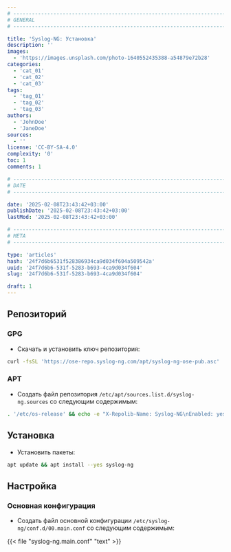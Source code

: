 ```yaml
---
# -------------------------------------------------------------------------------------------------------------------- #
# GENERAL
# -------------------------------------------------------------------------------------------------------------------- #

title: 'Syslog-NG: Установка'
description: ''
images:
  - 'https://images.unsplash.com/photo-1640552435388-a54879e72b28'
categories:
  - 'cat_01'
  - 'cat_02'
  - 'cat_03'
tags:
  - 'tag_01'
  - 'tag_02'
  - 'tag_03'
authors:
  - 'JohnDoe'
  - 'JaneDoe'
sources:
  - ''
license: 'CC-BY-SA-4.0'
complexity: '0'
toc: 1
comments: 1

# -------------------------------------------------------------------------------------------------------------------- #
# DATE
# -------------------------------------------------------------------------------------------------------------------- #

date: '2025-02-08T23:43:42+03:00'
publishDate: '2025-02-08T23:43:42+03:00'
lastMod: '2025-02-08T23:43:42+03:00'

# -------------------------------------------------------------------------------------------------------------------- #
# META
# -------------------------------------------------------------------------------------------------------------------- #

type: 'articles'
hash: '24f7d6b6531f528386934ca9d034f604a509542a'
uuid: '24f7d6b6-531f-5283-b693-4ca9d034f604'
slug: '24f7d6b6-531f-5283-b693-4ca9d034f604'

draft: 1
---
```




<!--more-->

## Репозиторий

### GPG

- Скачать и установить ключ репозитория:

```bash
curl -fsSL 'https://ose-repo.syslog-ng.com/apt/syslog-ng-ose-pub.asc' | gpg --dearmor -o '/etc/apt/keyrings/syslog-ng.gpg'
```

### APT

- Создать файл репозитория `/etc/apt/sources.list.d/syslog-ng.sources` со следующим содержимым:

```bash
. '/etc/os-release' && echo -e "X-Repolib-Name: Syslog-NG\nEnabled: yes\nTypes: deb\nURIs: https://ose-repo.syslog-ng.com/apt\nSuites: stable\nComponents: ${ID}-${VERSION_CODENAME}\nArchitectures: $( dpkg --print-architecture )\nSigned-By: /etc/apt/keyrings/syslog-ng.gpg\n" | tee '/etc/apt/sources.list.d/syslog-ng.sources'
```

## Установка

- Установить пакеты:

```bash
apt update && apt install --yes syslog-ng
```

## Настройка

### Основная конфигурация

- Создать файл основной конфигурации `/etc/syslog-ng/conf.d/00.main.conf` со следующим содержимым:

{{< file "syslog-ng.main.conf" "text" >}}
